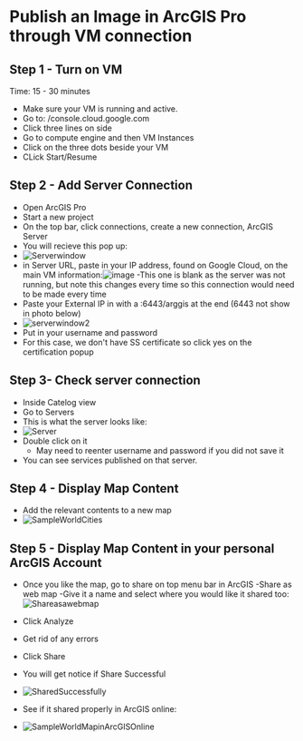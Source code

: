 # Publish an Image in ArcGIS Pro through VM connection

## Step 1 - Turn on VM
Time: 15 - 30 minutes

- Make sure your VM is running and active.
- Go to: /console.cloud.google.com
- Click three lines on side
- Go to compute engine and then VM Instances
- Click on the three dots beside your VM
- CLick Start/Resume

## Step 2 - Add Server Connection
- Open ArcGIS Pro
- Start a new project
- On the top bar,  click connections, create a new connection, ArcGIS Server
- You will recieve this pop up:
- ![Serverwindow](https://github.com/kaylaoneill/geom99/assets/146447016/db9da531-165b-4ff0-b7b2-7376bef764c7)
- in Server URL, paste in your IP address, found on Google Cloud, on the main VM information:![image](https://github.com/kaylaoneill/geom99/assets/146447016/7a445744-1d8d-4f34-b649-37029b357beb)
  -This one is blank as the server was not running, but note this changes every time so this connection would need to be made every time
- Paste your External IP in with a :6443/arggis at the end (6443 not show in photo below)
- ![serverwindow2](https://github.com/kaylaoneill/geom99/assets/146447016/ff1ebf69-27a3-4a29-af56-9e1e9689386e)
- Put in your username and password
- For this case, we don't have SS certificate so click yes on the certification popup

## Step 3- Check server connection
- Inside Catelog view
- Go to Servers
- This is what the server looks like:
- ![Server](https://github.com/kaylaoneill/geom99/assets/146447016/7746ebd8-efa5-47af-a297-b9730bcf9660)
- Double click on it
  - May need to reenter username and password if you did not save it
- You can see services published on that server. 

## Step 4 - Display Map Content 
- Add the relevant contents to a new map
- ![SampleWorldCities](https://github.com/kaylaoneill/geom99/assets/146447016/7ee4da7b-390a-462c-ab1f-c07d19e6ab5f)

## Step 5 - Display Map Content in your personal ArcGIS Account
- Once you like the map, go to share on top menu bar in ArcGIS
-Share as web map
-Give it a name and select where you would like it shared too:
![Shareasawebmap](https://github.com/kaylaoneill/geom99/assets/146447016/da16a9bc-37c1-40c0-9213-b50829127bfd)
- Click Analyze
- Get rid of any errors
- Click Share
- You will get notice if Share Successful
- ![SharedSuccessfully](https://github.com/kaylaoneill/geom99/assets/146447016/fadb3e39-109e-444d-a73b-5e5f1a0c0ad4)

- See if it shared properly in ArcGIS online:
- ![SampleWorldMapinArcGISOnline](https://github.com/kaylaoneill/geom99/assets/146447016/f3d515e9-4f79-4171-8de8-970752ccd8f4)

